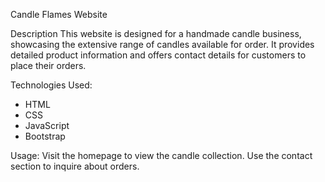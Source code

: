 Candle Flames Website

Description
This website is designed for a handmade candle business, showcasing the extensive range of candles available for order. It provides detailed product information and offers contact details for customers to place their orders.

Technologies Used:
- HTML
- CSS
- JavaScript
- Bootstrap

Usage:
Visit the homepage to view the candle collection. Use the contact section to inquire about orders.
